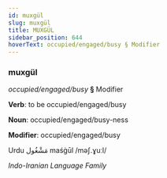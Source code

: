 ```yaml
---
id: muxgül
slug: muxgül
title: MUXGÜL
sidebar_position: 644
hoverText: occupied/engaged/busy § Modifier
---
```


### muxgül

*occupied/engaged/busy* **§** Modifier

**Verb**: to be occupied/engaged/busy

**Noun**: occupied/engaged/busy-ness

**Modifier**: occupied/engaged/busy

Urdu مَشْغُول maśġūl /məʃ.ɣuːl/

*Indo-Iranian Language Family*